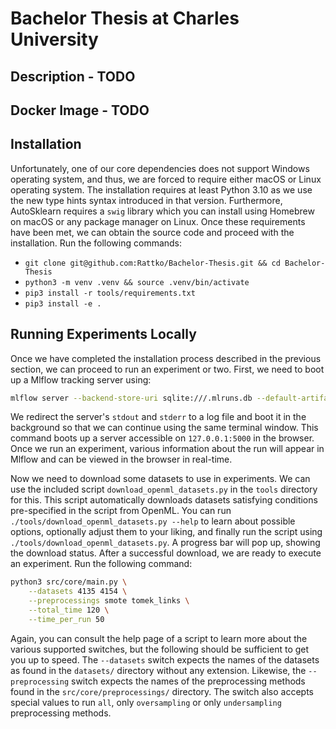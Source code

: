 # Bachelor Thesis at Charles University

## Description - TODO

## Docker Image - TODO

## Installation

Unfortunately, one of our core dependencies does not support Windows operating system, and thus, we are forced to require either macOS or Linux operating system. The installation requires at least Python 3.10 as we use the new type hints syntax introduced in that version. Furthermore, AutoSklearn requires a `swig` library which you can install using Homebrew on macOS or any package manager on Linux. Once these requirements have been met, we can obtain the source code and proceed with the installation. Run the following commands:

 - `git clone git@github.com:Rattko/Bachelor-Thesis.git && cd Bachelor-Thesis`
 - `python3 -m venv .venv && source .venv/bin/activate`
 - `pip3 install -r tools/requirements.txt`
 - `pip3 install -e .`

## Running Experiments Locally

Once we have completed the installation process described in the previous section, we can proceed to run an experiment or two. First, we need to boot up a Mlflow tracking server using:

```zsh
mlflow server --backend-store-uri sqlite:///.mlruns.db --default-artifact-root .mlruns-artifacts &> .mlflow.logs &
```

We redirect the server's `stdout` and `stderr` to a log file and boot it in the background so that we can continue using the same terminal window. This command boots up a server accessible on `127.0.0.1:5000` in the browser. Once we run an experiment, various information about the run will appear in Mlflow and can be viewed in the browser in real-time.

Now we need to download some datasets to use in experiments. We can use the included script `download_openml_datasets.py` in the `tools` directory for this. This script automatically downloads datasets satisfying conditions pre-specified in the script from OpenML. You can run `./tools/download_openml_datasets.py --help` to learn about possible options, optionally adjust them to your liking, and finally run the script using `./tools/download_openml_datasets.py`. A progress bar will pop up, showing the download status. After a successful download, we are ready to execute an experiment. Run the following command:

```zsh
python3 src/core/main.py \
    --datasets 4135 4154 \
    --preprocessings smote tomek_links \
    --total_time 120 \
    --time_per_run 50
```

Again, you can consult the help page of a script to learn more about the various supported switches, but the following should be sufficient to get you up to speed. The `--datasets` switch expects the names of the datasets as found in the `datasets/` directory without any extension. Likewise, the `--preprocessing` switch expects the names of the preprocessing methods found in the `src/core/preprocessings/` directory. The switch also accepts special values to run `all`, only `oversampling` or only `undersampling` preprocessing methods.
